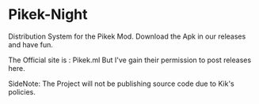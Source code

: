 # Pikek-Night
Distribution System for the Pikek Mod.
Download the Apk in our releases and have fun.

The Official site is : Pikek.ml 
But I've gain their permission to post releases here.

SideNote: The Project will not be publishing source code due to Kik's policies.
